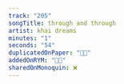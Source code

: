 ```yaml
---
track: "205"
songTitle: through and through
artist: khai dreams
minutes: "1"
seconds: "54"
duplicatedOnPaper: "👍🏻"
addedOnRYM: "👍🏻"
sharedOnMonoquin: ❌
---
```

